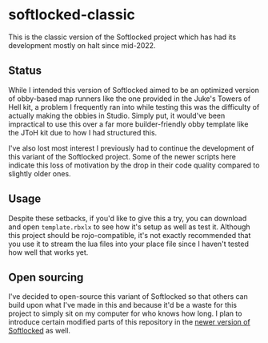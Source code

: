 # softlocked-classic
This is the classic version of the Softlocked project which has had its development mostly on halt since mid-2022.

## Status
While I intended this version of Softlocked aimed to be an optimized version of obby-based map runners like the one provided in the Juke's Towers of Hell kit, a problem I frequently ran into while testing this was the difficulty of actually making the obbies in Studio. Simply put, it would've been impractical to use this over a far more builder-friendly obby template like the JToH kit due to how I had structured this.

I've also lost most interest I previously had to continue the development of this variant of the Softlocked project. Some of the newer scripts here indicate this loss of motivation by the drop in their code quality compared to slightly older ones.

## Usage
Despite these setbacks, if you'd like to give this a try, you can download and open ```template.rbxlx``` to see how it's setup as well as test it.
Although this project should be rojo-compatible, it's not exactly recommended that you use it to stream the lua files into your place file since I haven't tested how well that works yet.

## Open sourcing
I've decided to open-source this variant of Softlocked so that others can build upon what I've made in this and because it'd be a waste for this project to simply sit on my computer for who knows how long. I plan to introduce certain modified parts of this repository in the [newer version of Softlocked](https://www.github.com/uthedev/softlocked) as well.